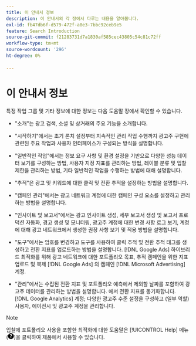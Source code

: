 ```yaml
---
title: 이 안내서 정보
description: 이 안내서의 각 장에서 다루는 내용을 알아봅니다.
exl-id: fb47db6f-d579-472f-a0e3-7bbc92ceb9e5
feature: Search Introduction
source-git-commit: f21283731d7a1830af585cec43805c54c81c72ff
workflow-type: tm+mt
source-wordcount: '296'
ht-degree: 0%

---
```


# 이 안내서 정보

특정 작업 그룹 및 기타 정보에 대한 정보는 다음 도움말 장에서 확인할 수 있습니다.

* &quot;소개&quot;는 광고 검색, 소셜 및 상거래의 주요 기능을 소개합니다.

* &quot;시작하기&quot;에서는 초기 론치 설정부터 지속적인 관리 작업 수행까지 광고주 구현에 관련된 주요 작업과 사용자 인터페이스가 구성되는 방식을 설명합니다.

* &quot;일반적인 작업&quot;에서는 정보 요구 사항 및 환경 설정을 기반으로 다양한 성능 데이터 보기를 구성하는 방법, 사용자 지정 지표를 관리하는 방법, 레이블 분류 및 입찰 제한을 관리하는 방법, 기타 일반적인 작업을 수행하는 방법에 대해 설명합니다.

* &quot;추적&quot;은 광고 및 키워드에 대한 클릭 및 전환 추적을 설정하는 방법을 설명합니다.

* &quot;캠페인 관리&quot;에서는 광고 네트워크 계정에 대한 캠페인 구성 요소를 설정하고 관리하는 방법을 설명합니다.

* &quot;인사이트 및 보고서&quot;에서는 광고 인사이트 생성, 세부 보고서 생성 및 보고서 프로덕션 자동화, 경고 생성 및 모니터링, 광고주 계정에 대한 변경 사항 로그 보기, 계정에 대해 광고 네트워크에서 생성한 권장 사항 보기 및 적용 방법을 설명합니다.

* &quot;도구&quot;에서는 암호를 변경하고 도구를 사용하여 클릭 추적 및 전환 추적 태그를 생성하고 전환 지표를 업로드하는 방법을 설명합니다. [!DNL Google Ads] 하이브리드 최적화를 위해 광고 네트워크에 대한 포트폴리오 목표, 추적 캠페인을 위한 지표 업로드 및 복제 [!DNL Google Ads] 의 캠페인 [!DNL Microsoft Advertising] 계정.

* &quot;관리&quot;에서는 수집된 전환 지표 및 포트폴리오 예측에서 제외할 날짜를 포함하여 광고주 데이터를 관리하는 방법을 설명합니다. 에서 전환 지표를 동기화합니다. [!DNL Google Analytics] 계정; 다양한 광고주 수준 설정을 구성하고 (일부 역할) 사용자, 에이전시 및 광고주 계정을 관리합니다.

>[!NOTE]
>
>입찰에 포트폴리오 사용을 포함한 최적화에 대한 도움말은 [!UICONTROL Help] 메뉴 (![도움말 메뉴](/help/search-social-commerce/assets/help-main-menu.png "도움말 메뉴"))을 클릭하여 제품에서 사용할 수 있습니다.
